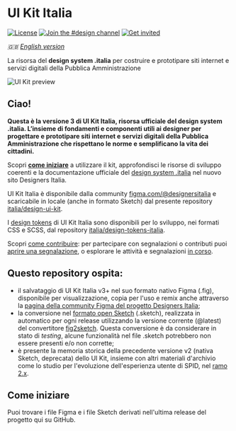 # UI Kit Italia

[![License](https://img.shields.io/github/license/italia/design-ui-kit.svg)](https://github.com/italia/design-ui-kit/blob/main/LICENSE)
[![Join the #design channel](https://img.shields.io/badge/Slack%20channel-%23design-blue.svg)](https://developersitalia.slack.com/messages/C7VPAUVB3/)
[![Get invited](https://slack.developers.italia.it/badge.svg)](https://slack.developers.italia.it/)

_🇬🇧 [English version](README.EN.md)_

La risorsa del **design system .italia** per costruire e prototipare siti internet e servizi digitali della Pubblica Amministrazione

![UI Kit preview](https://designers.italia.it/static/c454a0c74d8e70f0349e9ac1df1ec35f/e8469/uikit.avif)

## Ciao!

**Questa è la versione 3 di UI Kit Italia, risorsa ufficiale del design system .italia. L’insieme di fondamenti e componenti utili ai designer per progettare e prototipare siti internet e servizi digitali della Pubblica Amministrazione che rispettano le norme e semplificano la vita dei cittadini.**

Scopri **[come iniziare](https://designers.italia.it/design-system/come-iniziare/per-designer)** a utilizzare il kit, approfondisci le risorse di sviluppo coerenti e la documentazione ufficiale del [design system .italia](https://designers.italia.it/design-system/) nel nuovo sito Designers Italia.

UI Kit Italia è disponibile dalla community [figma.com/@designersitalia](https://figma.com/@designersitalia) e scaricabile in locale (anche in formato Sketch) dal presente repository [italia/design-ui-kit](https://github.com/italia/design-ui-kit). 

I [design tokens](https://designers.italia.it/design-system/fondamenti/design-tokens/) di UI Kit Italia sono disponibili per lo sviluppo, nei formati CSS e SCSS, dal repository [italia/design-tokens-italia](https://github.com/italia/design-tokens-italia).

Scopri [come contribuire](https://designers.italia.it/design-system/come-contribuire/per-il-design/): per partecipare con segnalazioni o contributi puoi [aprire una segnalazione](https://github.com/italia/design-ui-kit/issues/new), o esplorare le attività e segnalazioni [in corso](https://github.com/italia/design-ui-kit/issues).

## Questo repository ospita: 

- il salvataggio di UI Kit Italia v3+ nel suo formato nativo Figma (.fig), disponibile per visualizzazione, copia per l'uso e remix anche attraverso la [pagina della community Figma del progetto Designers Italia](https://figma.com/@designersitalia/); 
- la conversione nel [formato open Sketch](https://github.com/sketch-hq/sketch-document) (.sketch), realizzata in automatico per ogni release utilizzando la versione corrente (@latest) del convertitore [fig2sketch](https://github.com/sketch-hq/fig2sketch). Questa conversione è da considerare in stato di _testing_, alcune funzionalità nel file .sketch potrebbero non essere presenti e/o non corrette;
- è presente la memoria storica della precedente versione v2 (nativa Sketch, deprecata) dello UI Kit, insieme con altri materiali d'archivio come lo studio per l'evoluzione dell'esperienza utente di SPID, nel [ramo 2.x](https://github.com/italia/design-ui-kit/tree/2.x).

## Come iniziare
Puoi trovare i file Figma e i file Sketch derivati nell'ultima release del progetto qui su GitHub.
